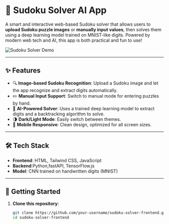 # 🧩 Sudoku Solver AI App

A smart and interactive web-based Sudoku solver that allows users to **upload Sudoku puzzle images** or **manually input values**, then solves them using a deep learning model trained on MNIST-like digits. Powered by modern web tech and AI, this app is both practical and fun to use!

![Sudoku Solver Demo](https://i.ibb.co.com/dhcJmdS/Screenshot-3.png) <!-- 🔁 Replace with actual demo screenshot or GIF link -->

---

## ✨ Features

- 🔍 **Image-based Sudoku Recognition**: Upload a Sudoku image and let the app recognize and extract digits automatically.
- ✏️ **Manual Input Support**: Switch to manual mode for entering puzzles by hand.
- 🧠 **AI-Powered Solver**: Uses a trained deep learning model to extract digits and a backtracking algorithm to solve.
- 🌗 **Dark/Light Mode**: Easily switch between themes.
- 📱 **Mobile Responsive**: Clean design, optimized for all screen sizes.

---

## 🛠️ Tech Stack

- **Frontend**: HTML, Tailwind CSS, JavaScript
- **Backend**:Python,fastAPI, TensorFlow.js
- **Model**: CNN trained on handwritten digits (MNIST)

---

## 🚀 Getting Started

1. **Clone this repository**:

   ```bash
   git clone https://github.com/your-username/sudoku-solver-frontend.git
   cd sudoku-solver-frontend
